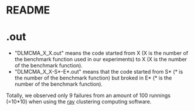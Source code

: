 # README

# .out

* "DLMCMA_X_X.out" means the code started from X (X is the number of the benchmark function used in our experiments) to X (X is the number of the benchmark function).
* "DLMCMA_X_X-S*-E*.out" means that the code started from S* (* is the number of the benchmark function) but broked in E* (* is the number of the benchmark function).

Totally, we observed only 9 failures from an amount of 100 runnings (=10*10) when using the [ray](https://www.ray.io/) clustering computing software.
